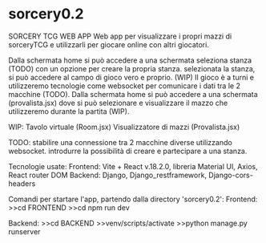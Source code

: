 # sorcery0.2

SORCERY TCG WEB APP 
Web app per visualizzare i propri mazzi di sorceryTCG e utilizzarli per giocare online con altri giocatori.

Dalla schermata home si può accedere a una schermata seleziona stanza (TODO) con un opzione per creare la propria stanza. selezionata la stanza, si può accedere al campo di gioco vero e proprio. (WIP) Il gioco è a turni e utilizzeremo tecnologie come websocket per comunicare i dati tra le 2 macchine (TODO). Dalla schermata home si può accedere a una schermata (provalista.jsx) dove si può selezionare e visualizzare il mazzo che utilizzeremo durante la partita (WIP).

WIP: 
Tavolo virtuale (Room.jsx)
Visualizzatore di mazzi (Provalista.jsx)

TODO:
stabilire una connessione tra 2 macchine diverse utilizzando websocket.
introdurre la possibilità di creare e partecipare a una stanza.

Tecnologie usate: 
  Frontend: Vite + React v.18.2.0, libreria Material UI, Axios, React router DOM
  Backend: Django, Django_restframework, Django-cors-headers

Comandi per startare l'app, partendo dalla directory 'sorcery0.2':
  Frontend: 
    >>cd FRONTEND
    >>cd npm run dev

  Backend: 
    >>cd BACKEND
    >>venv/scripts/activate
    >>python manage.py runserver 
